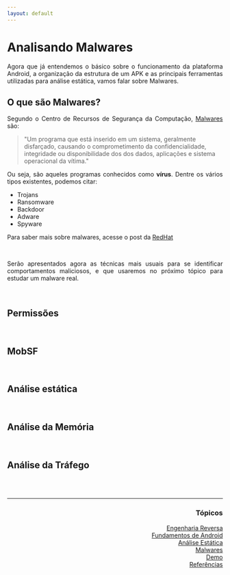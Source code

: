 ```yaml
---
layout: default
---
```


<body>
<h1>Analisando Malwares</h1>
<p align="justify">Agora que já entendemos o básico sobre o funcionamento da plataforma Android, a organização da estrutura de um APK e as principais 
  ferramentas utilizadas para análise estática, vamos falar sobre Malwares.</p>
  
<h2>O que são Malwares?</h2>
<p align="justify">Segundo o Centro de Recursos de Segurança da Computação, <a href="https://csrc.nist.gov/glossary/term/malware">Malwares</a> são:</p>
 
  > "Um programa que está inserido em um sistema, geralmente disfarçado, causando o comprometimento da confidencialidade, integridade ou disponibilidade dos
  dos dados, aplicações e sistema operacional da vítima."
  
 <p align="justify">Ou seja, são aqueles programas conhecidos como <strong>vírus</strong>. Dentre os vários tipos existentes, podemos citar:</p>
 
  - Trojans
  - Ransomware
  - Backdoor
  - Adware
  - Spyware
  
<p align="justify">Para saber mais sobre malwares, acesse o post da <a href="https://www.redhat.com/pt-br/topics/security/what-is-malware">RedHat</a></p>

<br>
<p align="justify">Serão apresentados agora as técnicas mais usuais para se identificar comportamentos maliciosos, e que usaremos no próximo 
  tópico para estudar um malware real.</p>
  
<br>
<h2>Permissões</h2>
<br>
<h2>MobSF</h2>
<br>
<h2>Análise estática</h2>
<br>
<h2>Análise da Memória</h2>
<br>
<h2>Análise da Tráfego</h2>
  
<br><br>
<hr />
<h3 align="right">Tópicos</h3>
<ul align="right">
<a href="https://darknenblack.github.io/RevEng-Android/">Engenharia Reversa</a><br>
<a href="https://darknenblack.github.io/RevEng-Android/fundamentos.html">Fundamentos de Android</a><br>
<a href="https://darknenblack.github.io/RevEng-Android/estatica.html">Análise Estática</a><br>
<a href="https://darknenblack.github.io/RevEng-Android/malware.html">Malwares</a><br>
<a href="https://darknenblack.github.io/RevEng-Android/demo.html">Demo</a><br>
<a href="https://darknenblack.github.io/RevEng-Android/ref.html">Referências</a><br>
</ul>
</body>
